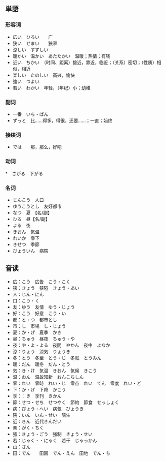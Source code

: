 
## 単語

### 形容词

* 広い　ひろい　　广
* 狭い　せまい　　狭窄
* 涼しい　すずしい
* 暖かい　温かい　あたたかい　温暖；热情；有钱
* 近い　ちかい　（时间、距离）接近，靠近，临近；（关系）密切；（性质）相似，相近
* 楽しい　たのしい　高兴，愉快
* 強い　つよい
* 若い　わかい　年轻，（年纪）小；幼稚


### 副词
* 一番　いち・ばん
* ずっと　比……得多，得很，还要……；一直；始终

### 接续词
* では　　那，那么，好吧

### 动词
*　さがる　下がる

### 名词
* じんこう　人口
* ゆうこうとし　友好都市
* なつ　夏　【名/副】
* ひる　昼【名/副】
* よる　夜
* きおん　気温
* れいか　零下
* きせつ　季節
* びょういん　病院

## 音读
* 広：こう　広告　こう・こく
* 狭：きょう　狭隘　きょう・あい
* 人：じん・にん
* 口：こう・く
* 友：ゆう　友情　ゆう・じょう
* 好：こう　好意　こう・い
* 都：と・つ　都市とし
* 市：し　市場　し・じょう
* 夏：か・げ　夏季　かき
* 昼：ちゅう　昼夜　ちゅう・や
* 夜：や・よ・よる　夜間　やかん　夜中　よなか
* 涼：りょう　涼気　りょうき
* 冬：とう　冬至　とう・じ　冬眠　とうみん
* 暖：だん　暖冬　だん・とう
* 気：き・け　気温　きおん　気候　きこう
* 温：おん　温故知新　おんこちしん
* 零：れい　零時　れい・じ　零点　れい　てん　零度　れい・ど
* 下：か・げ　下降　かこう
* 季：：き　季刊　きかん
* 節：せつ・せち　せつやく　節約　節食　せっしょく
* 病：びょう・へい　病気　びょうき
* 院：いん　いん・せい　院生
* 近：きん　近代きんだい
* 楽：がく・ちく
* 強：きょう・ごう　強制　きょう・せい
* 若：じゃく・・にゃく　若干　じゃっかん
* 山：さん
* 田：でん　　田園　でん・えん　田地　でん・ち
  